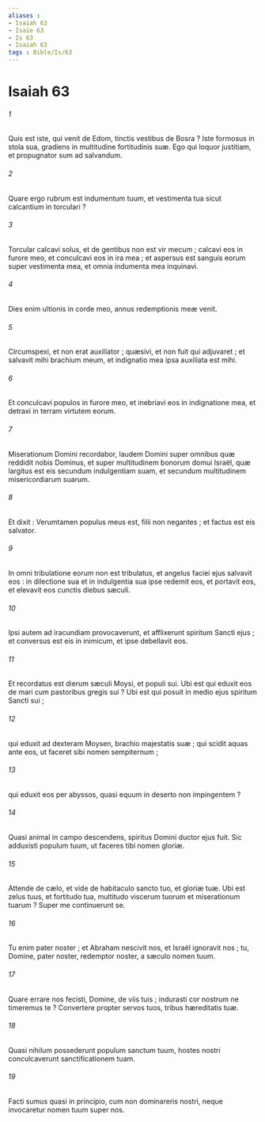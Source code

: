 ```yaml
---
aliases : 
- Isaiah 63
- Isaïe 63
- Is 63
- Isaiah 63
tags : Bible/Is/63
---
```


# Isaiah 63

###### 1
Quis est iste, qui venit de Edom, tinctis vestibus de Bosra ? Iste formosus in stola sua, gradiens in multitudine fortitudinis suæ. Ego qui loquor justitiam, et propugnator sum ad salvandum.
###### 2
Quare ergo rubrum est indumentum tuum, et vestimenta tua sicut calcantium in torculari ?
###### 3
Torcular calcavi solus, et de gentibus non est vir mecum ; calcavi eos in furore meo, et conculcavi eos in ira mea ; et aspersus est sanguis eorum super vestimenta mea, et omnia indumenta mea inquinavi.
###### 4
Dies enim ultionis in corde meo, annus redemptionis meæ venit.
###### 5
Circumspexi, et non erat auxiliator ; quæsivi, et non fuit qui adjuvaret ; et salvavit mihi brachium meum, et indignatio mea ipsa auxiliata est mihi.
###### 6
Et conculcavi populos in furore meo, et inebriavi eos in indignatione mea, et detraxi in terram virtutem eorum.
###### 7
Miserationum Domini recordabor, laudem Domini super omnibus quæ reddidit nobis Dominus, et super multitudinem bonorum domui Israël, quæ largitus est eis secundum indulgentiam suam, et secundum multitudinem misericordiarum suarum.
###### 8
Et dixit : Verumtamen populus meus est, filii non negantes ; et factus est eis salvator.
###### 9
In omni tribulatione eorum non est tribulatus, et angelus faciei ejus salvavit eos : in dilectione sua et in indulgentia sua ipse redemit eos, et portavit eos, et elevavit eos cunctis diebus sæculi.
###### 10
Ipsi autem ad iracundiam provocaverunt, et afflixerunt spiritum Sancti ejus ; et conversus est eis in inimicum, et ipse debellavit eos.
###### 11
Et recordatus est dierum sæculi Moysi, et populi sui. Ubi est qui eduxit eos de mari cum pastoribus gregis sui ? Ubi est qui posuit in medio ejus spiritum Sancti sui ;
###### 12
qui eduxit ad dexteram Moysen, brachio majestatis suæ ; qui scidit aquas ante eos, ut faceret sibi nomen sempiternum ;
###### 13
qui eduxit eos per abyssos, quasi equum in deserto non impingentem ?
###### 14
Quasi animal in campo descendens, spiritus Domini ductor ejus fuit. Sic adduxisti populum tuum, ut faceres tibi nomen gloriæ.
###### 15
Attende de cælo, et vide de habitaculo sancto tuo, et gloriæ tuæ. Ubi est zelus tuus, et fortitudo tua, multitudo viscerum tuorum et miserationum tuarum ? Super me continuerunt se.
###### 16
Tu enim pater noster ; et Abraham nescivit nos, et Israël ignoravit nos ; tu, Domine, pater noster, redemptor noster, a sæculo nomen tuum.
###### 17
Quare errare nos fecisti, Domine, de viis tuis ; indurasti cor nostrum ne timeremus te ? Convertere propter servos tuos, tribus hæreditatis tuæ.
###### 18
Quasi nihilum possederunt populum sanctum tuum, hostes nostri conculcaverunt sanctificationem tuam.
###### 19
Facti sumus quasi in principio, cum non dominareris nostri, neque invocaretur nomen tuum super nos.
